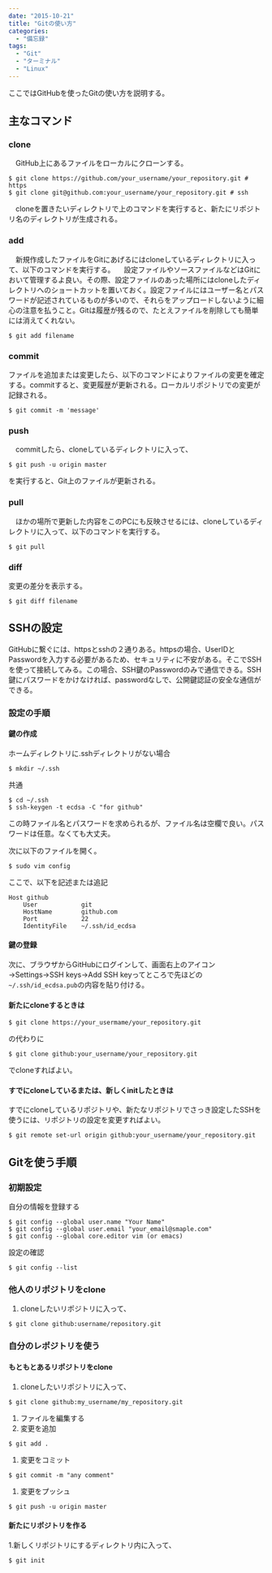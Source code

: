 ```yaml
---
date: "2015-10-21"
title: "Gitの使い方"
categories:
  - "備忘録"
tags:
  - "Git"
  - "ターミナル"
  - "Linux"
---
```

ここではGitHubを使ったGitの使い方を説明する。

## 主なコマンド
<!--more-->

### clone  
　GitHub上にあるファイルをローカルにクローンする。

	$ git clone https://github.com/your_username/your_repository.git # https
	$ git clone git@github.com:your_username/your_repository.git # ssh

　cloneを置きたいディレクトリで上のコマンドを実行すると、新たにリポジトリ名のディレクトリが生成される。

### add  
　新規作成したファイルをGitにあげるにはcloneしているディレクトリに入って、以下のコマンドを実行する。
　設定ファイルやソースファイルなどはGitにおいて管理するよ良い。その際、設定ファイルのあった場所にはcloneしたディレクトリへのショートカットを置いておく。設定ファイルにはユーザー名とパスワードが記述されているものが多いので、それらをアップロードしないように細心の注意を払うこと。Gitは履歴が残るので、たとえファイルを削除しても簡単には消えてくれない。

	$ git add filename

### commit  
ファイルを追加または変更したら、以下のコマンドによりファイルの変更を確定する。commitすると、変更履歴が更新される。ローカルリポジトリでの変更が記録される。

	$ git commit -m 'message'

### push  
　commitしたら、cloneしているディレクトリに入って、

	$ git push -u origin master

を実行すると、Git上のファイルが更新される。

### pull  
　ほかの場所で更新した内容をこのPCにも反映させるには、cloneしているディレクトリに入って、以下のコマンドを実行する。

	$ git pull

### diff  
変更の差分を表示する。

	$ git diff filename

## SSHの設定  
GitHubに繋ぐには、httpsとsshの２通りある。httpsの場合、UserIDとPasswordを入力する必要があるため、セキュリティに不安がある。そこでSSHを使って接続してみる。この場合、SSH鍵のPasswordのみで通信できる。SSH鍵にパスワードをかけなければ、passwordなしで、公開鍵認証の安全な通信ができる。
	
### 設定の手順  

#### 鍵の作成  
ホームディレクトリに.sshディレクトリがない場合
	
	$ mkdir ~/.ssh

共通

	$ cd ~/.ssh
	$ ssh-keygen -t ecdsa -C "for github"

この時ファイル名とパスワードを求められるが、ファイル名は空欄で良い。パスワードは任意。なくても大丈夫。

次に以下のファイルを開く。

	$ sudo vim config

ここで、以下を記述または追記

	Host github
		User			git
		HostName		github.com
		Port			22
		IdentityFile	~/.ssh/id_ecdsa

#### 鍵の登録  

次に、ブラウザからGitHubにログインして、画面右上のアイコン→Settings→SSH keys→Add SSH keyってところで先ほどの`~/.ssh/id_ecdsa.pub`の内容を貼り付ける。

#### 新たにcloneするときは

	$ git clone https://your_usermame/your_repository.git

の代わりに

	$ git clone github:your_username/your_repository.git

でcloneすればよい。

#### すでにcloneしているまたは、新しくinitしたときは

すでにcloneしているリポジトリや、新たなリポジトリでさっき設定したSSHを使うには、リポジトリの設定を変更すればよい。

	$ git remote set-url origin github:your_username/your_repository.git

## Gitを使う手順

### 初期設定

自分の情報を登録する

	$ git config --global user.name "Your Name"
	$ git config --global user.email "your_email@smaple.com"
	$ git config --global core.editor vim (or emacs)

設定の確認

	$ git config --list

### 他人のリポジトリをclone

  1. cloneしたいリポジトリに入って、

	$ git clone github:username/repository.git

### 自分のレポジトリを使う

#### もともとあるリポジトリをclone

  1. cloneしたいリポジトリに入って、

	$ git clone github:my_username/my_repository.git

  1. ファイルを編集する
  1. 変更を追加

	$ git add .

  1. 変更をコミット

	$ git commit -m "any comment"

  1. 変更をプッシュ

	$ git push -u origin master

#### 新たにリポジトリを作る

  1.新しくリポジトリにするディレクトリ内に入って、

	$ git init 
